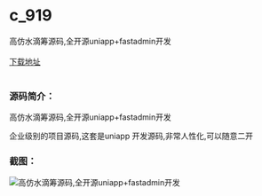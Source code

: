 # c_919
高仿水滴筹源码,全开源uniapp+fastadmin开发
<br/></br>
[下载地址](https://www.uuid2.com/919.html "下载地址")
<br/></br>
<h3>源码简介：</h3>
<p>高仿水滴筹源码,全开源uniapp+fastadmin开发<p>
<p>企业级别的项目源码,这套是uniapp 开发源码,非常人性化,可以随意二开<p>
<h3>截图：</h3>
<img src="https://www.uuid2.com/wp-content/uploads/img/uimage/18771638968746.jpg" alt="高仿水滴筹源码,全开源uniapp+fastadmin开发">
